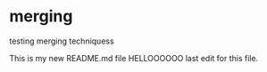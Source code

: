 # merging
testing merging techniquess 


This is my new README.md file 
HELLOOOOOO
last edit for this file.

